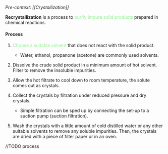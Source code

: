 *Pre-context: [[Crystallization]]*

**Recrystallization** is a process to <span style="color: lightgreen">purify impure solid products</span> prepared in chemical reactions.

#### Process
1. <span style="color: lightgreen">Choose a suitable solvent</span> that does not react with the solid product.
	- Water, ethanol, propanone (acetone) are commonly used solvents.

2. Dissolve the crude solid product in a minimum amount of hot solvent. Filter to remove the insoluble impurities.

3. Allow the hot filtrate to cool down to room temperature, the solute comes out as crystals.

4. Collect the crystals by filtration under reduced pressure and dry crystals.
	- Simple filtration can be sped up by connecting the set-up to a suction pump (suction filtration).

5. Wash the crystals with a little amount of cold distilled water or any other suitable solvents to remove any soluble impurities. Then, the crystals are dried with a piece of filter paper or in an oven.

//TODO process